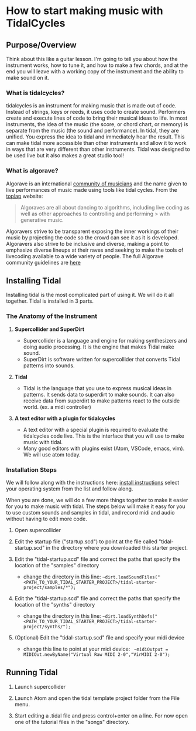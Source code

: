 # How to start making music with TidalCycles

## Purpose/Overview
Think about this like a guitar lesson. I'm going to tell you about how the instrument works, how to tune it,
and how to make a few chords, and at the end you will leave with a working copy of the instrument and the ability to make sound on it.


### What is tidalcycles?
tidalcycles is an instrument for making music that is made out of code. Instead of strings, keys or reeds, it uses code to create sound.
Performers create and execute lines of code to bring their musical ideas to life. In most instruments, the idea of the music (the score, or chord chart, or memory) is separate from the music (the sound and performance). In tidal, they are unified. You express the idea to tidal and immediately hear the result. This can make tidal more accessible than other instruments and allow it to work in ways that are very different than other instruments.
Tidal was designed to be used live but it also makes a great studio tool!

### What is algorave?
Algorave is an international [community of musicians](https://algorave.com/) and the name given to live performances of music made using tools like tidal cycles.
From the [toplap](https://toplap.org/algorave/) website:

> Algoraves are all about dancing to algorithms, including live coding as well as other approaches to controlling and performing > with generative music.

Algoravers strive to be transparent exposing the inner workings of their music by projecting the code so the crowd can see it as it is developed.
Algoravers also strive to be inclusive and diverse, making a point to emphasize diverse lineups at their raves and seeking to make
the tools of livecoding available to a wide variety of people.
The full Algorave community guidelines are [here](https://github.com/Algorave/guidelines/blob/master/README_en.md)

## Installing Tidal

Installing tidal is the most complicated part of using it. We will do it all together.
Tidal is installed in 3 parts.

### The Anatomy of the Instrument

1. __Supercollider and SuperDirt__
   * Supercollider is a language and engine for making synthesizers and doing audio processing. It is the engine that makes Tidal make sound.
   * SuperDirt is software written for supercollider that converts Tidal patterns into sounds.

1. __Tidal__
   * Tidal is the language that you use to express musical ideas in patterns. It sends data to superdirt to make sounds. It can also receive data from superdirt to make patterns react to the outside world. (ex. a midi controller)

1. __A text editor with a plugin for tidalcycles__
   * A text editor with a special plugin is required to evaluate the tidalcycles code live. This is the interface that you will use to make music with tidal.
   * Many good editors with plugins exist (Atom, VSCode, emacs, vim). We will use atom today.

### Installation Steps
We will follow along with the instructions here: [install instructions](https://tidalcycles.org/index.php/Installation)
select your operating system from the list and follow along.

When you are done, we will do a few more things together to make it easier for you to make music with tidal. The steps below will make it easy for you to use custom sounds and samples in tidal, and record midi and audio without having to edit more code.

1. Open supercollider

1. Edit the startup file ("startup.scd") to point at the file called "tidal-startup.scd" in the directory where you downloaded this starter project.

1. Edit the "tidal-startup.scd" file and correct the paths that specify the location of the "samples" directory
   * change the directory in this line: ```~dirt.loadSoundFiles("<PATH_TO_YOUR_TIDAL_STARTER_PROJECT>/tidal-starter-project/samples/*");```
   
1. Edit the "tidal-startup.scd" file and correct the paths that specify the location of the "synths" directory
   * change the directory in this line: ```~dirt.loadSynthDefs("<PATH_TO_YOUR_TIDAL_STARTER_PROJECT>/tidal-starter-project/synths/");```
   
1. (Optional) Edit the "tidal-startup.scd" file and specify your midi device
   * change this line to point at your midi device: ```	~midiOutput = MIDIOut.newByName("Virtual Raw MIDI 2-0","VirMIDI 2-0");```

## Running Tidal

1. Launch supercollider

1. Launch Atom and open the tidal template project folder from the File menu.

1. Start editing a .tidal file and press control+enter on a line. For now open one of the tutorial files in the "songs" directory.
